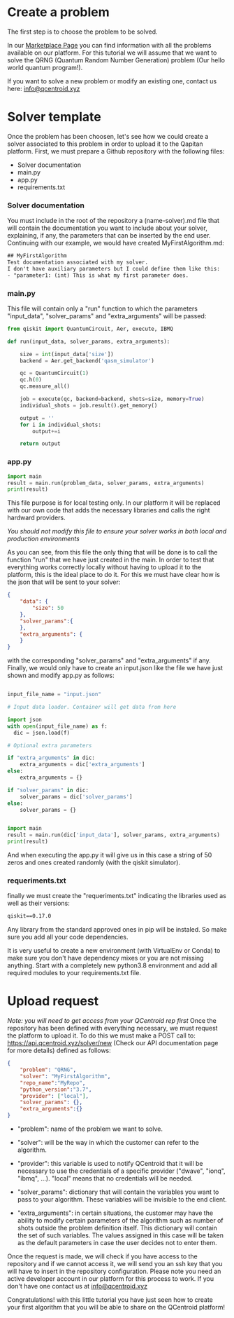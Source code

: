 
# Create a problem 

The first step is to choose the problem to be solved. 

In our [Marketplace Page](https://marketplace.qcentroid.xyz/) you can find information with all the problems available on our platform. For this tutorial we will assume that we want to solve the QRNG (Quantum Random Number Generation) problem (Our hello world quantum program!).

If you want to solve a new problem or modify an existing one, contact us here: info@qcentroid.xyz 

# Solver template

Once the problem has been choosen, let's see how we could create a solver associated to this problem in order to upload it to the Qapitan platform. First, we must prepare a Github repository with the following files:

- Solver documentation
- main.py
- app.py
- requirements.txt



### Solver documentation

You must include in the root of the repository a (name-solver).md file that will contain the documentation you want to include about your solver, explaining, if any, the parameters that can be inserted by the end user. Continuing with our example, we would have created MyFirstAlgorithm.md:
```txt
## MyFirstAlgorithm
Test documentation associated with my solver.
I don't have auxiliary parameters but I could define them like this:
- "parameter1: (int) This is what my first parameter does.
```


### main.py

This file will contain only a "run" function to which the parameters "input_data", "solver_params" and "extra_arguments" will be passed:
```python
from qiskit import QuantumCircuit, Aer, execute, IBMQ

def run(input_data, solver_params, extra_arguments):

    size = int(input_data['size'])
    backend = Aer.get_backend('qasm_simulator')

    qc = QuantumCircuit(1)
    qc.h(0)
    qc.measure_all()

    job = execute(qc, backend=backend, shots=size, memory=True)
    individual_shots = job.result().get_memory()

    output = ''
    for i in individual_shots:
        output+=i

    return output
```

### app.py

```python
import main
result = main.run(problem_data, solver_params, extra_arguments)
print(result)
```

This file purpose is for local testing only. In our platform it will be replaced with our own code that adds the necessary libraries and calls the right hardward providers.

*You should not modify this file to ensure your solver works in both local and production environments*

As you can see, from this file the only thing that will be done is to call the function "run" that we have just created in the main. 
In order to test that everything works correctly locally without having to upload it to the platform, this is the ideal place to do it. For this we must have clear how is the json that will be sent to your solver:

```json
{
    "data": {
        "size": 50
    },
    "solver_params":{
    },
    "extra_arguments": {
    }
}
```
with the corresponding "solver_params" and "extra_arguments" if any. 
Finally, we would only have to create an input.json like the file we have just shown and modify app.py as follows:

```python

input_file_name = "input.json"

# Input data loader. Container will get data from here

import json
with open(input_file_name) as f:
  dic = json.load(f)

# Optional extra parameters

if "extra_arguments" in dic:
    extra_arguments = dic['extra_arguments']
else:
    extra_arguments = {}

if "solver_params" in dic:
    solver_params = dic['solver_params']
else:
    solver_params = {}


import main
result = main.run(dic['input_data'], solver_params, extra_arguments)
print(result)

```

And when executing the app.py it will give us in this case a string of 50 zeros and ones created randomly (with the qiskit simulator).

### requeriments.txt

finally we must create the "requeriments.txt" indicating the libraries used as well as their versions:

```txt
qiskit==0.17.0
```

Any library from the standard approved ones in pip will be instaled. So make sure you add all your code dependencies.

It is very useful to create a new environment (with VirtualEnv or Conda) to make sure you don't have dependency mixes or you are not missing anything. Start with a completely new python3.8 environment and add all required modules to your requirements.txt file.

# Upload request
*Note: you will need to get access from your QCentroid rep first*
Once the repository has been defined with everything necessary, we must request the platform to upload it. To do this we must make a POST call to: https://api.qcentroid.xyz/solver/new (Check our API documentation page for more details) defined as follows:
```json
{
    "problem": "QRNG",
    "solver": "MyFirstAlgorithm",
    "repo_name":"MyRepo",
    "python_version":"3.7",
    "provider": ["local"],
    "solver_params": {},
    "extra_arguments":{}
}
```
- "problem": name of the problem we want to solve.

- "solver": will be the way in which the customer can refer to the algorithm.

- "provider": this variable is used to notify QCentroid that it will be necessary to use the credentials of a specific provider ("dwave", "ionq", "ibmq", ...). "local" means that no credentials will be needed.

- "solver_params": dictionary that will contain the variables you want to pass to your algorithm. These variables will be invisible to the end client.

- "extra_arguments": in certain situations, the customer may have the ability to modify certain parameters of the algorithm such as number of shots outside the problem definition itself. This dictionary will contain the set of such variables. The values assigned in this case will be taken as the default parameters in case the user decides not to enter them.

Once the request is made, we will check if you have access to the repository and if we cannot access it, we will send you an ssh key that you will have to insert in the repository configuration. Please note you need an active developer account in our platform for this process to work. If you don't have one contact us at info@qcentroid.xyz

Congratulations! with this little tutorial you have just seen how to create your first algorithm that you will be able to share on the QCentroid platform!
